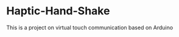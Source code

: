 Haptic-Hand-Shake
=================

This is a project on virtual touch communication based on Arduino
